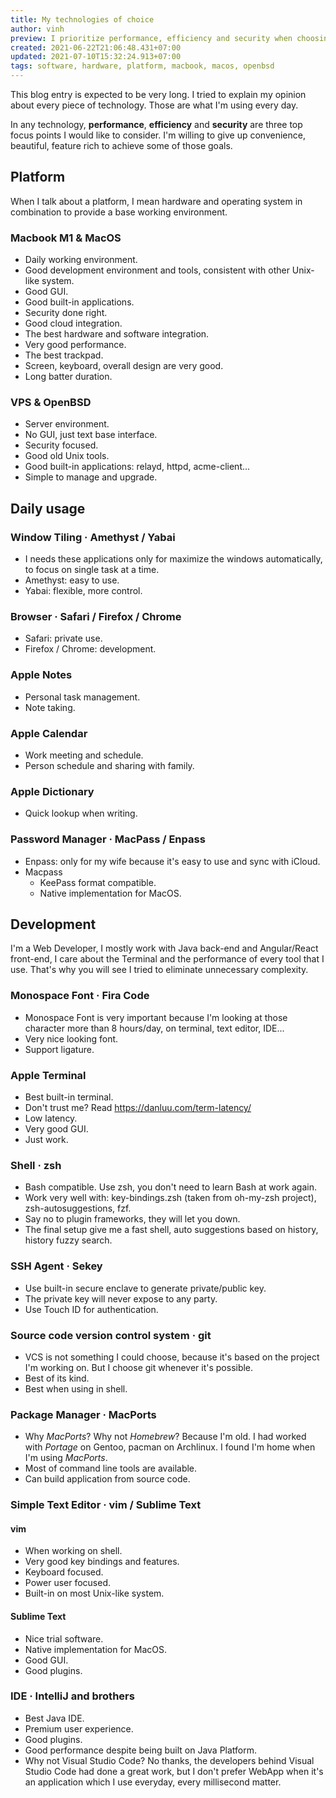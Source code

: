 ```yaml
---
title: My technologies of choice
author: vinh
preview: I prioritize performance, efficiency and security when choosing hardware, software and service...
created: 2021-06-22T21:06:48.431+07:00
updated: 2021-07-10T15:32:24.913+07:00
tags: software, hardware, platform, macbook, macos, openbsd
---
```


This blog entry is expected to be very long. I tried to explain my opinion about
every piece of technology. Those are what I'm using every day.

In any technology, **performance**, **efficiency** and **security** are three
top focus points I would like to consider. I'm willing to give up convenience,
beautiful, feature rich to achieve some of those goals.

## Platform

When I talk about a platform, I mean hardware and operating system in
combination to provide a base working environment.

### Macbook M1 & MacOS

- Daily working environment.
- Good development environment and tools, consistent with other Unix-like
  system.
- Good GUI.
- Good built-in applications.
- Security done right.
- Good cloud integration.
- The best hardware and software integration.
- Very good performance.
- The best trackpad.
- Screen, keyboard, overall design are very good.
- Long batter duration.

### VPS & OpenBSD

- Server environment.
- No GUI, just text base interface.
- Security focused.
- Good old Unix tools.
- Good built-in applications: relayd, httpd, acme-client...
- Simple to manage and upgrade.

## Daily usage

### Window Tiling · Amethyst / Yabai

- I needs these applications only for maximize the windows automatically, to
  focus on single task at a time.
- Amethyst: easy to use.
- Yabai: flexible, more control.

### Browser · Safari / Firefox / Chrome

- Safari: private use.
- Firefox / Chrome: development.

### Apple Notes

- Personal task management.
- Note taking.

### Apple Calendar

- Work meeting and schedule.
- Person schedule and sharing with family.

### Apple Dictionary

- Quick lookup when writing.

### Password Manager · MacPass / Enpass

- Enpass: only for my wife because it's easy to use and sync with iCloud.
- Macpass
  - KeePass format compatible.
  - Native implementation for MacOS.

## Development

I'm a Web Developer, I mostly work with Java back-end and Angular/React
front-end, I care about the Terminal and the performance of every tool that I
use. That's why you will see I tried to eliminate unnecessary complexity.

### Monospace Font · Fira Code

- Monospace Font is very important because I'm looking at those character more
  than 8 hours/day, on terminal, text editor, IDE...
- Very nice looking font.
- Support ligature.

### Apple Terminal

- Best built-in terminal.
- Don't trust me? Read <https://danluu.com/term-latency/>
- Low latency.
- Very good GUI.
- Just work.

### Shell · zsh

- Bash compatible. Use zsh, you don't need to learn Bash at work again.
- Work very well with: key-bindings.zsh (taken from oh-my-zsh project),
  zsh-autosuggestions, fzf.
- Say no to plugin frameworks, they will let you down.
- The final setup give me a fast shell, auto suggestions based on history,
  history fuzzy search.

### SSH Agent · Sekey

- Use built-in secure enclave to generate private/public key.
- The private key will never expose to any party.
- Use Touch ID for authentication.

### Source code version control system · git

- VCS is not something I could choose, because it's based on the project I'm
  working on. But I choose git whenever it's possible.
- Best of its kind.
- Best when using in shell.

### Package Manager · MacPorts

- Why _MacPorts_? Why not _Homebrew_? Because I'm old. I had worked with
  _Portage_ on Gentoo, pacman on Archlinux. I found I'm home when I'm using
  _MacPorts_.
- Most of command line tools are available.
- Can build application from source code.

### Simple Text Editor · vim / Sublime Text

#### vim

- When working on shell.
- Very good key bindings and features.
- Keyboard focused.
- Power user focused.
- Built-in on most Unix-like system.

#### Sublime Text

- Nice trial software.
- Native implementation for MacOS.
- Good GUI.
- Good plugins.

### IDE · IntelliJ and brothers

- Best Java IDE.
- Premium user experience.
- Good plugins.
- Good performance despite being built on Java Platform.
- Why not Visual Studio Code? No thanks, the developers behind Visual Studio
  Code had done a great work, but I don't prefer WebApp when it's an application
  which I use everyday, every millisecond matter.
